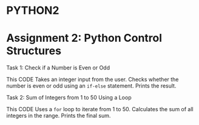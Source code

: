 # PYTHON2
# Assignment 2: Python Control Structures

Task 1: Check if a Number is Even or Odd 

This CODE
Takes an integer input from the user.
Checks whether the number is even or odd using an `if-else` statement.
Prints the result.


Task 2: Sum of Integers from 1 to 50 Using a Loop 

This CODE
 Uses a `for` loop to iterate from 1 to 50.
 Calculates the sum of all integers in the range.
 Prints the final sum.

